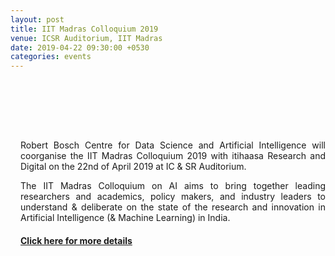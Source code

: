 ```yaml
---
layout: post
title: IIT Madras Colloquium 2019
venue: ICSR Auditorium, IIT Madras
date: 2019-04-22 09:30:00 +0530
categories: events
---
```

<br><br>
<div style="padding-left:16px"><br><br><p align="justify">Robert Bosch Centre for Data Science and Artificial Intelligence will coorganise the IIT Madras Colloquium 2019 with itihaasa Research and Digital on the 22nd of April 2019 at IC & SR Auditorium.</p><p align="justify">The IIT Madras Colloquium on AI aims to bring together leading researchers and academics, policy makers, and industry leaders to understand & deliberate on the state of the research and innovation in Artificial Intelligence (& Machine Learning) in India.</p><h4><strong> <a href="https://alumni.iitm.ac.in/ai-colloquium/">Click here for more details</a> </strong></h4></div>

